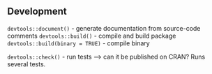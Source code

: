 ## Development

`devtools::document()` - generate documentation from source-code comments
`devtools::build()` - compile and build package
`devtools::build(binary = TRUE)` - compile binary

`devtools::check()` - run tests --> can it be published on CRAN? Runs several tests.